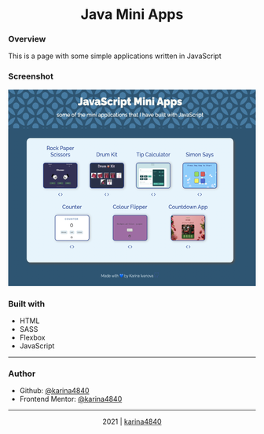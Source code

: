 # <div align="center"> Java Mini Apps</div>


### Overview

This is a page with some simple applications written in JavaScript
                                                          
### Screenshot

<img src="https://github.com/karina4840/java-mini-apps/blob/main/img/javaMini.png?raw=true" height=400>

### Built with
- HTML																																															
- SASS
- Flexbox
- JavaScript

***

###  Author
- Github: [@karina4840](https://github.com/karina4840)
- Frontend Mentor: [@karina4840](https://www.frontendmentor.io/profile/karina4840)

---

<div align="center">
    2021 | <a href="https://github.com/karina4840"> karina4840 </a>
</div>


